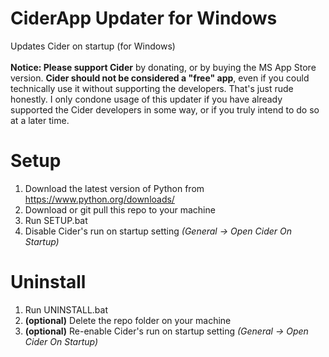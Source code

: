 # CiderApp Updater for Windows
 Updates Cider on startup (for Windows)<br>
 <br>
 **Notice: Please support Cider** by donating, or by buying the MS App Store version. **Cider should not be considered a "free" app**, even if you could technically use it without supporting the developers. That's just rude honestly. I only condone usage of this updater if you have already supported the Cider developers in some way, or if you truly intend to do so at a later time.<br>
# Setup
 1) Download the latest version of Python from https://www.python.org/downloads/
 2) Download or git pull this repo to your machine<br>
 3) Run SETUP.bat<br>
 4) Disable Cider's run on startup setting *(General -> Open Cider On Startup)*<br>
<!-- numbered list breaker -->
# Uninstall
 1) Run UNINSTALL.bat<br>
 2) **(optional)** Delete the repo folder on your machine<br>
 3) **(optional)** Re-enable Cider's run on startup setting *(General -> Open Cider On Startup)*
<!-- numbered list breaker -->
